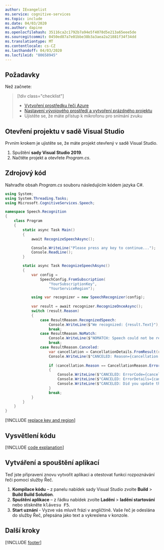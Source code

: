 ```yaml
---
author: IEvangelist
ms.service: cognitive-services
ms.topic: include
ms.date: 04/03/2020
ms.author: dapine
ms.openlocfilehash: 35116ca2c1792b7a94e5f4078d5e213a65eee5de
ms.sourcegitcommit: 0450ed87a7e01bbe38b3a3aea2a21881f34f34dd
ms.translationtype: MT
ms.contentlocale: cs-CZ
ms.lasthandoff: 04/03/2020
ms.locfileid: "80658945"
---
```

## <a name="prerequisites"></a>Požadavky

Než začnete:

> [!div class="checklist"]
> * <a href="https://ms.portal.azure.com/#create/Microsoft.CognitiveServicesSpeechServices" target="_blank">Vytvoření prostředku řeči Azure<span class="docon docon-navigate-external x-hidden-focus"></span></a>
> * [Nastavení vývojového prostředí a vytvoření prázdného projektu](../../../../quickstarts/setup-platform.md?tabs=dotnet)
> * Ujistěte se, že máte přístup k mikrofonu pro snímání zvuku

## <a name="open-your-project-in-visual-studio"></a>Otevření projektu v sadě Visual Studio

Prvním krokem je ujistěte se, že máte projekt otevřený v sadě Visual Studio.

1. Spuštění **sady Visual Studio 2019**.
2. Načtěte projekt a otevřete *Program.cs*.

## <a name="source-code"></a>Zdrojový kód

Nahraďte obsah *Program.cs* souboru následujícím kódem jazyka C#.

```csharp
using System;
using System.Threading.Tasks;
using Microsoft.CognitiveServices.Speech;

namespace Speech.Recognition
{
    class Program
    {
        static async Task Main()
        {
            await RecognizeSpeechAsync();

            Console.WriteLine("Please press any key to continue...");
            Console.ReadLine();
        }

        static async Task RecognizeSpeechAsync()
        {
            var config =
                SpeechConfig.FromSubscription(
                    "YourSubscriptionKey",
                    "YourServiceRegion");

            using var recognizer = new SpeechRecognizer(config);
            
            var result = await recognizer.RecognizeOnceAsync();
            switch (result.Reason)
            {
                case ResultReason.RecognizedSpeech:
                    Console.WriteLine($"We recognized: {result.Text}");
                    break;
                case ResultReason.NoMatch:
                    Console.WriteLine($"NOMATCH: Speech could not be recognized.");
                    break;
                case ResultReason.Canceled:
                    var cancellation = CancellationDetails.FromResult(result);
                    Console.WriteLine($"CANCELED: Reason={cancellation.Reason}");
    
                    if (cancellation.Reason == CancellationReason.Error)
                    {
                        Console.WriteLine($"CANCELED: ErrorCode={cancellation.ErrorCode}");
                        Console.WriteLine($"CANCELED: ErrorDetails={cancellation.ErrorDetails}");
                        Console.WriteLine($"CANCELED: Did you update the subscription info?");
                    }
                    break;
            }
        }
    }
}
```

[!INCLUDE [replace key and region](../replace-key-and-region.md)]

## <a name="code-explanation"></a>Vysvětlení kódu

[!INCLUDE [code explanation](../code-explanation.md)]

## <a name="build-and-run-app"></a>Vytváření a spouštění aplikací

Teď jste připraveni znovu vytvořit aplikaci a otestovat funkci rozpoznávání řeči pomocí služby Řeč.

1. **Kompilace kódu** – z panelu nabídek sady Visual Studio zvolte **Build** > **Build Build Solution**.
2. **Spuštění aplikace** – z řádku nabídek zvolte **Ladění** > **ladění startování** nebo stiskněte <kbd>klávesu F5</kbd>.
3. **Start uznání** - Vyzve vás mluvit frázi v angličtině. Vaše řeč je odeslána do služby Řeč, přepsána jako text a vykreslena v konzole.

## <a name="next-steps"></a>Další kroky

[!INCLUDE [footer](../footer.md)]
